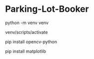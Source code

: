 ﻿# Parking-Lot-Booker

python -m venv venv

venv/scripts/activate

pip install opencv-python

pip install matplotlib
